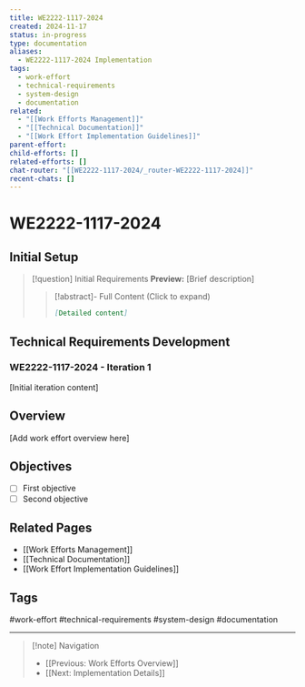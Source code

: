 ```yaml
---
title: WE2222-1117-2024
created: 2024-11-17
status: in-progress
type: documentation
aliases:
  - WE2222-1117-2024 Implementation
tags:
  - work-effort
  - technical-requirements
  - system-design
  - documentation
related:
  - "[[Work Efforts Management]]"
  - "[[Technical Documentation]]"
  - "[[Work Effort Implementation Guidelines]]"
parent-effort: 
child-efforts: []
related-efforts: []
chat-router: "[[WE2222-1117-2024/_router-WE2222-1117-2024]]"
recent-chats: []
---
```


# WE2222-1117-2024

## Initial Setup

> [!question] Initial Requirements
> **Preview:** [Brief description]
>
> > [!abstract]- Full Content (Click to expand)
> > ```markdown
> > [Detailed content]
> > ```

## Technical Requirements Development

### WE2222-1117-2024 - Iteration 1
[Initial iteration content]

## Overview
[Add work effort overview here]

## Objectives
- [ ] First objective
- [ ] Second objective

## Related Pages
- [[Work Efforts Management]]
- [[Technical Documentation]]
- [[Work Effort Implementation Guidelines]]

## Tags
#work-effort
#technical-requirements
#system-design
#documentation

---

> [!note] Navigation
> - [[Previous: Work Efforts Overview]]
> - [[Next: Implementation Details]]
